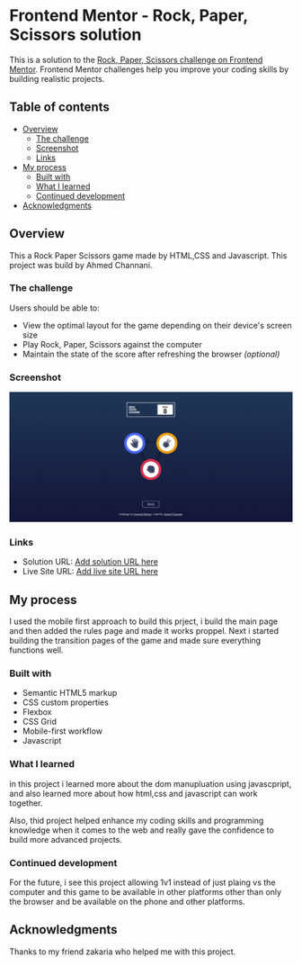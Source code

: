 # Frontend Mentor - Rock, Paper, Scissors solution

This is a solution to the [Rock, Paper, Scissors challenge on Frontend Mentor](https://www.frontendmentor.io/challenges/rock-paper-scissors-game-pTgwgvgH). Frontend Mentor challenges help you improve your coding skills by building realistic projects. 

## Table of contents

- [Overview](#overview)
  - [The challenge](#the-challenge)
  - [Screenshot](#screenshot)
  - [Links](#links)
- [My process](#my-process)
  - [Built with](#built-with)
  - [What I learned](#what-i-learned)
  - [Continued development](#continued-development)
- [Acknowledgments](#acknowledgments)


## Overview
This a Rock Paper Scissors game made by HTML,CSS and Javascript.
This project was build by Ahmed Channani.
### The challenge

Users should be able to:

- View the optimal layout for the game depending on their device's screen size
- Play Rock, Paper, Scissors against the computer
- Maintain the state of the score after refreshing the browser _(optional)_


### Screenshot

![](./design/rockpaperscisorsgame.png)



### Links

- Solution URL: [Add solution URL here](https://your-solution-url.com)
- Live Site URL: [Add live site URL here](https://your-live-site-url.com)

## My process
I used the mobile first approach to build this prject, i build the main page and then added the rules page and made it works proppel. Next i started building the transition pages of the game and made sure everything functions well.
### Built with

- Semantic HTML5 markup
- CSS custom properties
- Flexbox
- CSS Grid
- Mobile-first workflow
- Javascript



### What I learned
in this project i learned more about the dom manupluation using javascpript, and also learned more about how html,css and javascript can work together.

Also, thid project helped enhance my coding skills and programming knowledge when it comes to the web and really gave the confidence to build more advanced projects.



### Continued development
For the future, i see this project allowing 1v1 instead of just plaing vs the computer and this game to be available in other platforms other than only the browser and be available on the phone and other platforms.





## Acknowledgments
Thanks to my friend zakaria who helped me with this project.


